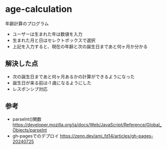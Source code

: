 # age-calculation

年齢計算のプログラム

- ユーザーは生まれた年は数値を入力
- 生まれた月と日はセレクトボックスで選択
- 上記を入力すると、現在の年齢と次の誕生日まであと何ヶ月か分かる

## 解決した点

- 次の誕生日まであと何ヶ月あるかの計算ができるようになった
- 誕生日が来る前は‐1 歳になるようにした
- レスポンシブ対応


## 参考

- parseInt()関数 https://developer.mozilla.org/ja/docs/Web/JavaScript/Reference/Global_Objects/parseInt
- gh-pagesでのデプロイ https://zenn.dev/ami_fd14/articles/gh-pages-20240725
